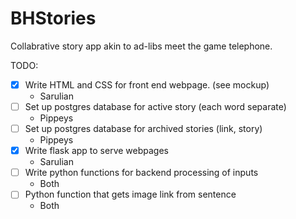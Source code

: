 # BHStories

Collabrative story app akin to ad-libs meet the game telephone.

TODO:
- [x] Write HTML and CSS for front end webpage. (see mockup)
  * Sarulian
- [ ] Set up postgres database for active story (each word separate)
  * Pippeys
- [ ] Set up postgres database for archived stories (link, story)
  * Pippeys
- [x] Write flask app to serve webpages
  * Sarulian
- [ ] Write python functions for backend processing of inputs
  * Both
- [ ] Python function that gets image link from sentence
  * Both

